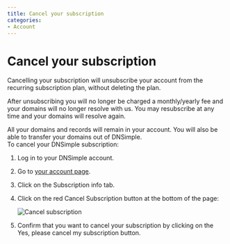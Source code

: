 ```yaml
---
title: Cancel your subscription
categories:
- Account
---
```


# Cancel your subscription

Cancelling your subscription will unsubscribe your account from the recurring subscription plan, without deleting the plan.

After unsubscribing you will no longer be charged a monthly/yearly fee and your domains will no longer resolve with us. You may resubscribe at any time and your domains will resolve again.

<info>
All your domains and records will remain in your account. You will also be able to transfer your domains out of DNSimple.
</info>

<div class="section-steps" markdown="1">
To cancel your DNSimple subscription:

1. Log in to your DNSimple account.
1. Go to [your account page](https://dnsimple.com/account).
1. Click on the <label>Subscription info</label> tab.
1. Click on the red <label>Cancel Subscription</label> button at the bottom of the page:

     ![Cancel subscription](http://cl.ly/WsVi/unsubscribe.jpg)

5. Confirm that you want to cancel your subscription by clicking on the <label>Yes, please cancel my subscription</label> button.
</div>
